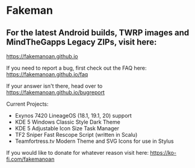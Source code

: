 # Fakeman
## For the latest Android builds, TWRP images and MindTheGapps Legacy ZIPs, visit here:
<https://fakemanoan.github.io>

If you need to report a bug, first check out the FAQ here: <https://fakemanoan.github.io/faq>

If your answer isn't there, head over to <https://fakemanoan.github.io/bugreport>

Current Projects:
- Exynos 7420 LineageOS (18.1, 19.1, 20) support 
- KDE 5 Windows Classic Style Dark Theme
- KDE 5 Adjustable Icon Size Task Manager
- TF2 Sniper Fast Rescope Script (written in Scalu)
- Teamfortress.tv Modern Theme and SVG Icons for use in Stylus

If you would like to donate for whatever reason visit here: <https://ko-fi.com/fakemanoan>
